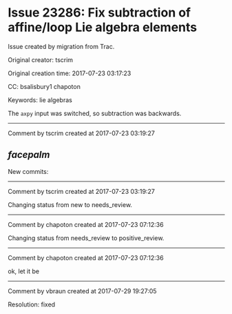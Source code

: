 # Issue 23286: Fix subtraction of affine/loop Lie algebra elements

Issue created by migration from Trac.

Original creator: tscrim

Original creation time: 2017-07-23 03:17:23

CC:  bsalisbury1 chapoton

Keywords: lie algebras

The `axpy` input was switched, so subtraction was backwards.


---

Comment by tscrim created at 2017-07-23 03:19:27

*facepalm*
----
New commits:


---

Comment by tscrim created at 2017-07-23 03:19:27

Changing status from new to needs_review.


---

Comment by chapoton created at 2017-07-23 07:12:36

Changing status from needs_review to positive_review.


---

Comment by chapoton created at 2017-07-23 07:12:36

ok, let it be


---

Comment by vbraun created at 2017-07-29 19:27:05

Resolution: fixed

